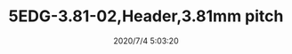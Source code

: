 ﻿---
layout: post 
title: 5EDG-3.81-02,Header,3.81mm pitch
tags: EDG
categories: housing-terminal
overview: 5EDG-3.81-02,Header,3.81mm pitch
part_number: 5EDG-3.81-02
thumb_img: static/202007/439-thumb-20200704130404.jpg
small_img: static/202007/439-20200704130404.jpg
date: 2020/7/4 5:03:20
---



